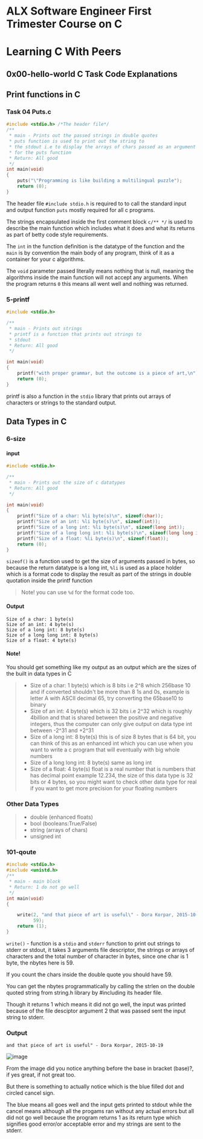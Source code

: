 # ALX Software Engineer First Trimester Course on C
# Learning C With Peers

## 0x00-hello-world C Task Code Explanations

## Print functions in C
### Task 04 Puts.c

```c
#include <stdio.h> /*The header file*/
/**
 * main - Prints out the passed strings in double quotes
 * puts function is used to print out the string to
 * the stdout i.e to display the arrays of chars passed as an argument
 * for the puts function
 * Return: All good
 */
int main(void)
{
    puts("\"Programming is like building a multilingual puzzle");
    return (0);
}
```
The header file `#include stdio.h` is required to to call the standard input and output function `puts`
mostly required for all c programs. 

The strings encapsulated inside the first comment block ```c/** */``` is used to describe the main function which includes what it does and what its returns as part of betty code style requirements.

The `int` in the function definition is the datatype of the function and the `main` is by convention the main body of any program, think of it as a container for your c algorithms.

The `void` parameter passed literally means nothing that is null, meaning the algorithms inside the main function will not accept any arguments. When the program returns `0` this means all went well and nothing was returned.

### 5-printf
```c
#include <stdio.h>

/**
 * main - Prints out strings
 * printf is a function that prints out strings to
 * stdout
 * Return: All good
 */

int main(void)
{
	printf("with proper grammar, but the outcome is a piece of art,\n");
	return (0);
}
```
printf is also a function in the `stdio` library that prints out arrays of characters or strings to the standard output.

## Data Types in C
### 6-size

#### input
```c
#include <stdio.h>

/**
 * main - Prints out the size of c datatypes
 * Return: All good
 */

int main(void)
{
	printf("Size of a char: %li byte(s)\n", sizeof(char));
	printf("Size of an int: %li byte(s)\n", sizeof(int));
	printf("Size of a long int: %li byte(s)\n", sizeof(long int));
	printf("Size of a long long int: %li byte(s)\n", sizeof(long long int));
	printf("Size of a float: %li byte(s)\n", sizeof(float));
	return (0);
}
```
`sizeof()` is a function used to get the size of arguments passed in bytes, so because the return datatype is a long int, `%li` is used as a place holder which is a format code to display the result as part of the strings in double quotation inside the printf function

>Note! you can use `%d` for the format code too.

#### Output
```comandline
Size of a char: 1 byte(s)
Size of an int: 4 byte(s)
Size of a long int: 8 byte(s)
Size of a long long int: 8 byte(s)
Size of a float: 4 byte(s)
```

#### Note!
You should get something like my output as an output which are the sizes of the built in data types in C
>- Size of a char: 1 byte(s) which is 8 bits i.e 2^8 which 256base 10 and if converted shouldn't be more than 8 1s and 0s, example is letter A with ASCII decimal 65, try converting the 65base10 to binary
>- Size of an int: 4 byte(s) which is 32 bits i.e 2^32 which is roughly 4billion and that is shared between the positive and negative integers, thus the computer can only give output on data type int between -2^31 and +2^31
>- Size of a long int: 8 byte(s) this is of size 8 bytes that is 64 bit, you can think of this as an enhanced int which you can use when you want to write a c program that will eventually with big whole numbers
>- Size of a long long int: 8 byte(s) same as long int
>- Size of a float: 4 byte(s) float is a real number that is numbers that has decimal point example 12.234, the size of this data type is 32 bits or 4 bytes, so you might want to check other data type for real if you want to get more precision for your floating numbers

### Other Data Types 
>- double (enhanced floats)
>- bool (booleans:True/False)
>- string (arrays of chars)
>- unsigned int 

### 101-qoute
```c
#include <stdio.h>
#include <unistd.h>
/**
 * main - main block
 * Return: 1 do not go well
 */
int main(void)
{

	write(2, "and that piece of art is useful\" - Dora Korpar, 2015-10-19\n",
		  59);
	return (1);
}
```
`write()` - function is a `stdio` and `stderr` function to print out strings to stderr or stdout, it takes 3 arguments
file descriptor, the strings or arrays of characters and the total number of character in bytes,
since one char is 1 byte, the nbytes here is 59.

If you count the chars inside the double quote you should have 59.

You can get the nbytes programmatically by calling the strlen on the double quoted string
from string.h library by #including its header file.

Though it returns 1 which means it did not go well, the input was printed because of the file
desciptor argument 2 that was passed sent the input string to stderr.

### Output
```commandline
and that piece of art is useful" - Dora Korpar, 2015-10-19
```
![image](pngs/img-1.png)

From the image did you notice anything before the base in bracket (base)?, if yes great, if not great too.

But there is something to actually notice which is the blue filled dot and circled cancel sign.

The blue means all goes well and the input gets printed to stdout while the cancel means although all the progams ran without any actual errors but all did not go well because the program returns 1 as its return type which signifies good error/or acceptable error and my strings are sent to the stderr.